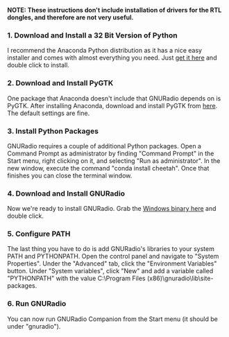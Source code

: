 **NOTE: These instructions don't include installation of drivers for the RTL dongles, and therefore are not very useful.**

### 1. Download and Install a 32 Bit Version of Python

I recommend the Anaconda Python distribution as it has a nice easy installer and comes with almost everything you need. Just [get it here](http://09c8d0b2229f813c1b93-c95ac804525aac4b6dba79b00b39d1d3.r79.cf1.rackcdn.com/Anaconda-1.9.1-Windows-x86.exe) and double click to install.

### 2. Download and Install PyGTK

One package that Anaconda doesn't include that GNURadio depends on is PyGTK. After installing Anaconda, download and install PyGTK from [here](http://ftp.gnome.org/pub/GNOME/binaries/win32/pygtk/2.24/pygtk-all-in-one-2.24.2.win32-py2.7.msi). The default settings are fine.

### 3. Install Python Packages

GNURadio requires a couple of additional Python packages. Open a Command Prompt as administrator by finding "Command Prompt" in the Start menu, right clicking on it, and selecting "Run as administrator". In the new window, execute the command "conda install cheetah". Once that finishes you can close the terminal window. 

### 4. Download and Install GNURadio

Now we're ready to install GNURadio. Grab the [Windows binary here](http://files.ettus.com/binaries/gnuradio/gnuradio_v3.7.2.1/gnuradio_3.7.2.1_Win32.exe) and double click.

### 5. Configure PATH

The last thing you have to do is add GNURadio's libraries to your system PATH and PYTHONPATH. Open the control panel and navigate to "System Properties". Under the "Advanced" tab, click the "Environment Variables" button. Under "System variables", click "New" and add a variable called "PYTHONPATH" with the value C:\Program Files (x86)\gnuradio\lib\site-packages.

### 6. Run GNURadio

You can now run GNURadio Companion from the Start menu (it should be under "gnuradio"). 